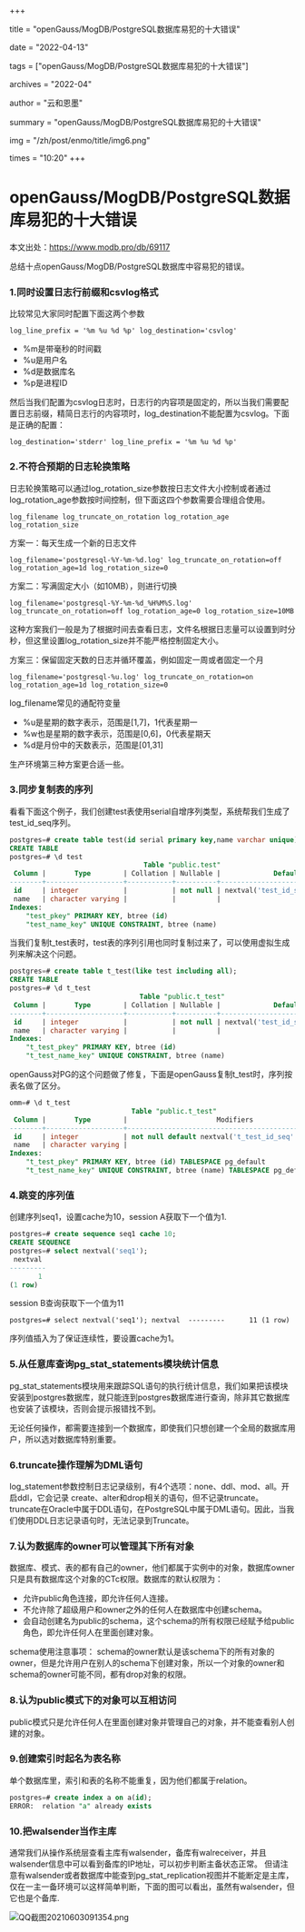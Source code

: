 +++

title = "openGauss/MogDB/PostgreSQL数据库易犯的十大错误" 

date = "2022-04-13" 

tags = ["openGauss/MogDB/PostgreSQL数据库易犯的十大错误"] 

archives = "2022-04" 

author = "云和恩墨" 

summary = "openGauss/MogDB/PostgreSQL数据库易犯的十大错误"

img = "/zh/post/enmo/title/img6.png" 

times = "10:20"
+++

# openGauss/MogDB/PostgreSQL数据库易犯的十大错误

本文出处：https://www.modb.pro/db/69117

总结十点openGauss/MogDB/PostgreSQL数据库中容易犯的错误。

### 1.同时设置日志行前缀和csvlog格式

比较常见大家同时配置下面这两个参数

```
log_line_prefix = '%m %u %d %p' log_destination='csvlog' 
```

- %m是带毫秒的时间戳
- %u是用户名
- %d是数据库名
- %p是进程ID

然后当我们配置为csvlog日志时，日志行的内容项是固定的，所以当我们需要配置日志前缀，精简日志行的内容项时，log_destination不能配置为csvlog。下面是正确的配置：

```
log_destination='stderr' log_line_prefix = '%m %u %d %p' 
```

### 2.不符合预期的日志轮换策略

日志轮换策略可以通过log_rotation_size参数按日志文件大小控制或者通过log_rotation_age参数按时间控制，但下面这四个参数需要合理组合使用。

```
log_filename log_truncate_on_rotation log_rotation_age log_rotation_size 
```

方案一：每天生成一个新的日志文件

```
log_filename='postgresql-%Y-%m-%d.log' log_truncate_on_rotation=off log_rotation_age=1d log_rotation_size=0 
```

方案二：写满固定大小（如10MB），则进行切换

```
log_filename='postgresql-%Y-%m-%d_%H%M%S.log' log_truncate_on_rotation=off log_rotation_age=0 log_rotation_size=10MB 
```

这种方案我们一般是为了根据时间去查看日志，文件名根据日志量可以设置到时分秒，但这里设置log_rotation_size并不能严格控制固定大小。

方案三：保留固定天数的日志并循环覆盖，例如固定一周或者固定一个月

```
log_filename='postgresql-%u.log' log_truncate_on_rotation=on log_rotation_age=1d log_rotation_size=0 
```

log_filename常见的通配符变量

- %u是星期的数字表示，范围是[1,7]，1代表星期一
- %w也是星期的数字表示，范围是[0,6]，0代表星期天
- %d是月份中的天数表示，范围是[01,31]

生产环境第三种方案更合适一些。

### 3.同步复制表的序列

看看下面这个例子，我们创建test表使用serial自增序列类型，系统帮我们生成了test_id_seq序列。

```sql
postgres=# create table test(id serial primary key,name varchar unique);
CREATE TABLE
postgres=# \d test
                                 Table "public.test"
 Column |       Type        | Collation | Nullable |             Default              
--------+-------------------+-----------+----------+----------------------------------
 id     | integer           |           | not null | nextval('test_id_seq'::regclass)
 name   | character varying |           |          | 
Indexes:
    "test_pkey" PRIMARY KEY, btree (id)
    "test_name_key" UNIQUE CONSTRAINT, btree (name)
```

当我们复制t_test表时，test表的序列引用也同时复制过来了，可以使用虚拟生成列来解决这个问题。

```sql
postgres=# create table t_test(like test including all);
CREATE TABLE
postgres=# \d t_test
                                Table "public.t_test"
 Column |       Type        | Collation | Nullable |             Default              
--------+-------------------+-----------+----------+----------------------------------
 id     | integer           |           | not null | nextval('test_id_seq'::regclass)
 name   | character varying |           |          | 
Indexes:
    "t_test_pkey" PRIMARY KEY, btree (id)
    "t_test_name_key" UNIQUE CONSTRAINT, btree (name)

```

openGauss对PG的这个问题做了修复，下面是openGauss复制t_test时，序列按表名做了区分。

```sql
omm=# \d t_test
                              Table "public.t_test"
 Column |       Type        |                      Modifiers                      
--------+-------------------+-----------------------------------------------------
 id     | integer           | not null default nextval('t_test_id_seq'::regclass)
 name   | character varying | 
Indexes:
    "t_test_pkey" PRIMARY KEY, btree (id) TABLESPACE pg_default
    "t_test_name_key" UNIQUE CONSTRAINT, btree (name) TABLESPACE pg_default

```

### 4.跳变的序列值

创建序列seq1，设置cache为10，session A获取下一个值为1.

```sql
postgres=# create sequence seq1 cache 10;
CREATE SEQUENCE
postgres=# select nextval('seq1');
 nextval 
---------
       1
(1 row)

```

session B查询获取下一个值为11

```
postgres=# select nextval('seq1'); nextval  ---------      11 (1 row) 
```

序列值插入为了保证连续性，要设置cache为1。

### 5.从任意库查询pg_stat_statements模块统计信息

pg_stat_statements模块用来跟踪SQL语句的执行统计信息，我们如果把该模块安装到postgres数据库，就只能连到postgres数据库进行查询，除非其它数据库也安装了该模块，否则会提示报错找不到。

无论任何操作，都需要连接到一个数据库，即使我们只想创建一个全局的数据库用户，所以选对数据库特别重要。

### 6.truncate操作理解为DML语句

log_statement参数控制日志记录级别，有4个选项：none、ddl、mod、all。开启ddl，它会记录 create、alter和drop相关的语句，但不记录truncate。
truncate在Oracle中属于DDL语句，在PostgreSQL中属于DML语句。因此，当我们使用DDL日志记录语句时，无法记录到Truncate。

### 7.认为数据库的owner可以管理其下所有对象

数据库、模式、表的都有自己的owner，他们都属于实例中的对象，数据库owner只是具有数据库这个对象的CTc权限。数据库的默认权限为：

- 允许public角色连接，即允许任何人连接。
- 不允许除了超级用户和owner之外的任何人在数据库中创建schema。
- 会自动创建名为public的schema，这个schema的所有权限已经赋予给public角色，即允许任何人在里面创建对象。

schema使用注意事项：
schema的owner默认是该schema下的所有对象的owner，但是允许用户在别人的schema下创建对象，所以一个对象的owner和schema的owner可能不同，都有drop对象的权限。

### 8.认为public模式下的对象可以互相访问

public模式只是允许任何人在里面创建对象并管理自己的对象，并不能查看别人创建的对象。

### 9.创建索引时起名为表名称

单个数据库里，索引和表的名称不能重复，因为他们都属于relation。

```sql
postgres=# create index a on a(id);
ERROR:  relation "a" already exists
```

### 10.把walsender当作主库

通常我们从操作系统层查看主库有walsender，备库有walreceiver，并且walsender信息中可以看到备库的IP地址，可以初步判断主备状态正常。
但请注意有walsender或者数据库中能查到pg_stat_replication视图并不能断定是主库，仅在一主一备环境可以这样简单判断，下面的图可以看出，虽然有walsender，但它也是个备库.

![QQ截图20210603091354.png](../images/20210603-9b70ba89-658c-4902-818a-099c359808b4.png)
